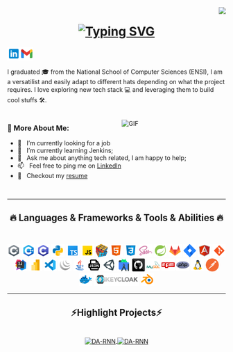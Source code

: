 <img align="right" src="https://komarev.com/ghpvc/?username=mehdinj1207&label=Profile%20views&color=0e75b6&style=flat">

<h1 align="center">
  <a href="https://git.io/typing-svg"><img src="https://readme-typing-svg.demolab.com?font=Fira+Code&weight=500&size=28&duration=4000&pause=300&color=1589F7&random=false&width=435&lines=Hello%2C+There!+%F0%9F%91%8B;This+is+Mehdi+Njema....;Nice+to+meet+you!" alt="Typing SVG" /></a>
</h1>
<a href='https://www.linkedin.com/in/mehdinjema/'><img align='left' alt="linkedin" src="/assets/icons8-linkedin-48%20(1).png" width="30"/></a>
<a href="mailto:mehdi.njema@ensi-uma.tn"><img  alt="gmail" src="/assets/icons8-gmail-48%20(1).png" width="30" /></a>


I graduated 🎓 from the National School of Computer Sciences (ENSI), I am a versatilist and easily adapt to different hats depending on what the project requires. I love exploring new tech stack 💻 and leveraging them to build cool stuffs 🛠️. 
<br/>
<br/>

<img align="right" alt="GIF" src="https://raw.githubusercontent.com/rahul-jha98/rahul-jha98/main/techstack.gif" width="240px"/>
  
### 🧐 More About Me:

- 🔭 &nbsp; I’m currently looking for a job
- 🌱 &nbsp; I’m currently learning Jenkins; 
- 💬 &nbsp; Ask me about anything tech related, I am happy to help;
- 📫 &nbsp; Feel free to ping me on [LinkedIn](https://www.linkedin.com/in/mehdinjema/)
- 📝 &nbsp; Checkout my [resume](https://drive.google.com/file/d/1SlUr-Whpjh94DYd3T_ytR5W-D1RgE5S6/view?usp=sharing)
<br>
<hr>
<h2 align="center">🔥 Languages & Frameworks & Tools & Abilities 🔥</h2>
<br>
<p align="center">
  <code><img title="C" height="30" src="/assets/icons8-c-48 (2).png"></code>
  <code><img title="C++" height="30" src="/assets/icons8-c-48 (1).png"></code>
  <code><img title="C#" height="30" src="/assets/icons8-c-48.png"></code>
  <code><img title="Python" height="30" src="/assets/icons8-python-48.png"></code>
  <code><img title="typescript" height="30" src="/assets/icons8-typescript-48.png"></code>
  <code><img title="Javascript" height="30" src="/assets/icons8-javascript-48.png"></code>
  <code><img title="Problem Solving" height="30" src="/assets/problemSolving.png"></code>
  <code><img title="HTML5" height="30" src="/assets/icons8-html-48.png"></code>
  <code><img title="CSS" height="30" src="/assets/icons8-css-48.png"></code>
  <code><img title="SASS" height="30" src="/assets/sass.svg"></code>
  <code><img title="SpringBoot" height="30" src="/assets/icons8-spring-boot-48.png"></code>
  <code><img title="GitLab" height="30" src="/assets/icons8-gitlab-48.png"></code>
  <code><img title="Jira" height="30" src="/assets/icons8-jira-48.png"></code>
  <code><img title="AngularJS" height="30" src="/assets/icons8-angular-48.png"></code>
  <code><img title="Git" height="30" src="/assets/icons8-git-48.png"></code>
  <code><img title="IntellijIdea" height="30" src="/assets/icons8-intellij-idea-48.png"></code>
  <code><img title="PowerBi" height="30" src="/assets/icons8-power-bi-2021-48.png"></code>
  <code><img title="Microsoft Visual Studio" height="30" src="/assets/icons8-visual-studio-code-2019-48.png"></code>
  <code><img title="JQuery" height="30" src="/assets/icons8-jquery-48.png"></code>
  <code><img title="Java" height="30" src="/assets/icons8-java-48.png"></code>
  <code><img title="JSON" height="30" src="/assets/icons8-json-48.png"></code>
  <code><img title="Unity" height="30" src="/assets/icons8-unity-48.png"></code>
  <code><img title="Android" height="30" src="/assets/icons8-android-studio-48.png"></code>
  <code><img title="GitHub" height="30" src="/assets/github.svg"></code>
  <code><img title="MySQL" height="30" src="/assets/icons8-mysql-48.png"></code>
  <code><img title="npm" height="30" src="/assets/icons8-npm-48.png"></code>
  <code><img title="PHP" height="30" src="/assets/icons8-php-48.png"></code>
  <code><img title="Linux" height="30" src="/assets/icons8-linux-48.png"></code>
  <code><img title="Postman" height="30" src="/assets/icons8-postman-is-the-only-complete-api-development-environment-48.png"></code>
  <code><img title="Docker" height="30" src="/assets/icons8-docker-48.png"></code>
   <code><img title="Keycloak" height="30" src="/assets/Keycloak-logo.png"></code>
   <code><img title="Blender" height="30" src="/assets/icons8-blender-48.png"></code>
  
</p>
<hr>
<h2 align="center">⚡Highlight Projects⚡</h2>
<br>
<div align="center">
<a href="https://github.com/mehdinj1207/Scrum-App-Back-Talan-PFE">
  <img align="center" src="https://github-readme-stats.vercel.app/api/pin/?username=mehdinj1207&repo=Scrum-App-Back-Talan-PFE&show_icons=true&line_height=27&title_color=6aa6f8&text_color=8a919a&icon_color=6aa6f8&bg_color=22272e" alt="DA-RNN" />
</a>
<a href="https://github.com/mehdinj1207/Scrum-App-Front-PFE-Talan">
  <img align="center" src="https://github-readme-stats.vercel.app/api/pin/?username=mehdinj1207&repo=Scrum-App-Front-PFE-Talan&show_icons=true&line_height=27&title_color=6aa6f8&text_color=8a919a&icon_color=6aa6f8&bg_color=22272e" alt="DA-RNN" />
</a>
</div>

